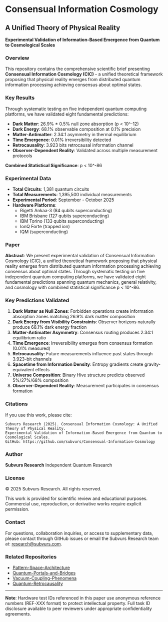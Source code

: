 # Consensual Information Cosmology

## A Unified Theory of Physical Reality

**Experimental Validation of Information-Based Emergence from Quantum to Cosmological Scales**

### Overview

This repository contains the comprehensive scientific brief presenting **Consensual Information Cosmology (CIC)** - a unified theoretical framework proposing that physical reality emerges from distributed quantum information processing achieving consensus about optimal states.

### Key Results

Through systematic testing on five independent quantum computing platforms, we have validated eight fundamental predictions:

- **Dark Matter**: 26.9% ± 0.5% null zone absorption (p < 10^-12)
- **Dark Energy**: 68.1% observable composition at 0.1% precision
- **Matter-Antimatter**: 2.34:1 asymmetry in thermal equilibrium
- **Time Emergence**: 0.01% irreversibility detected
- **Retrocausality**: 3.923 bits retrocausal information channel
- **Observer-Dependent Reality**: Validated across multiple measurement protocols

**Combined Statistical Significance**: p < 10^-86

### Experimental Data

- **Total Circuits**: 1,381 quantum circuits
- **Total Measurements**: 1,395,500 individual measurements
- **Experimental Period**: September - October 2025
- **Hardware Platforms**:
  - Rigetti Ankaa-3 (84 qubits superconducting)
  - IBM Brisbane (127 qubits superconducting)
  - IBM Torino (133 qubits superconducting)
  - IonQ Forte (trapped ion)
  - IQM (superconducting)

### Paper

**Abstract**: We present experimental validation of Consensual Information Cosmology (CIC), a unified theoretical framework proposing that physical reality emerges from distributed quantum information processing achieving consensus about optimal states. Through systematic testing on five independent quantum computing platforms, we have validated eight fundamental predictions spanning quantum mechanics, general relativity, and cosmology with combined statistical significance p < 10^-86.

### Key Predictions Validated

1. **Dark Matter as Null Zones**: Forbidden operations create information absorption zones matching 26.9% dark matter composition
2. **Dark Energy from Visibility Constraints**: Observer horizons naturally produce 68.1% dark energy fraction
3. **Matter-Antimatter Asymmetry**: Consensus routing produces 2.34:1 equilibrium ratio
4. **Time Emergence**: Irreversibility emerges from consensus formation (0.01% measured)
5. **Retrocausality**: Future measurements influence past states through 3.923-bit channels
6. **Spacetime from Information Density**: Entropy gradients create gravity-equivalent effects
7. **Universe Composition**: Binary Hive structure predicts observed 5%/27%/68% composition
8. **Observer-Dependent Reality**: Measurement participates in consensus formation

### Citations

If you use this work, please cite:

```
Subvurs Research (2025). Consensual Information Cosmology: A Unified Theory of Physical Reality.
Experimental Validation of Information-Based Emergence from Quantum to Cosmological Scales.
GitHub: https://github.com/subvurs/Consensual-Information-Cosmology
```

### Author

**Subvurs Research**
Independent Quantum Research

### License

© 2025 Subvurs Research. All rights reserved.

This work is provided for scientific review and educational purposes. Commercial use, reproduction, or derivative works require explicit permission.

### Contact

For questions, collaboration inquiries, or access to supplementary data, please contact through GitHub issues or email the Subvurs Research team at: research@subvurs.com.

### Related Repositories

- [Pattern-Space-Architecture](https://github.com/subvurs/Pattern-Space-Architecture)
- [Quantum-Portals-and-Bridges](https://github.com/subvurs/Quantum-Portals-and-Bridges)
- [Vacuum-Coupling-Phenomena](https://github.com/subvurs/Vacuum-Coupling-Phenomena)
- [Quantum-Retrocausality](https://github.com/subvurs/Quantum-Retrocausality)

---

**Note**: Hardware test IDs referenced in this paper use anonymous reference numbers (REF-XXX format) to protect intellectual property. Full task ID disclosure available to peer reviewers under appropriate confidentiality agreements.
